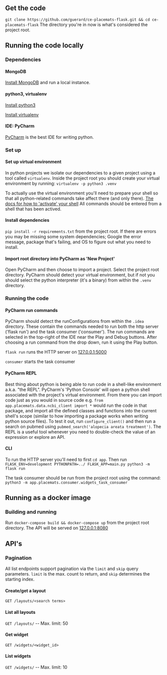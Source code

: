 ## Get the code
`git clone https://github.com/guerard/ce-placemats-flask.git && cd ce-placemats-flask` The directory you're
in now is what's considered the project root.

## Running the code locally
### Dependencies
#### MongoDB
[Install MongoDB](https://docs.mongodb.com/manual/installation/) and run a local instance.

#### python3, virtualenv
[Install python3](https://www.python.org/downloads/)

[Install virtualenv](https://virtualenv.pypa.io/en/stable/installation/)

#### IDE: PyCharm
[PyCharm](https://www.jetbrains.com/pycharm/download/#) is the best IDE for writing python.

### Set up
#### Set up virtual environment
In python projects we isolate our dependencies to a given project using a tool called `virtualenv`.
Inside the project root you should create your virtual environment by running:
`virtualenv -p python3 .venv`

To actually use the virtual environment you'll need to prepare your shell so that all python-related
commands take affect there (and only there).
[The docs for how to 'activate' your shell](https://virtualenv.pypa.io/en/stable/userguide/#activate-script)
All commands should be entered from a shell that has been actived.

#### Install dependencies
`pip install -r requirements.txt` from the project root. If there are errors you may be missing
some system dependencies; Google the error message, package that's failing, and OS to figure out
what you need to install.

#### Import root directory into PyCharm as 'New Project'
Open PyCharm and then choose to import a project. Select the project root directory. PyCharm should detect
your virtual environment, but if not you should select the python interpreter (it's a binary) from within
the `.venv` directory.

### Running the code
#### PyCharm run commands
PyCharm should detect the runConfigurations from within the `.idea` directory. These contain the commands
needed to run both the http server ('flask run') and the task consumer ('consumer'). The run commands are
selected in the top-right of the IDE near the Play and Debug buttons. After choosing a run command from the
drop down, run it using the Play button.

`flask run` runs the HTTP server on [127.0.0.1:5000](http://127.0.0.1:5000)

`consumer` starts the task consumer

#### PyCharm REPL
Best thing about python is being able to run code in a shell-like environment a.k.a. "the REPL".
PyCharm's 'Python Console' will open a python shell associated with the project's virtual environment.
From there you can import code just as you would in source code e.g.
`from app.placemats.data.ncbi_client import *` would run the code in that package, and import all the defined
classes and functions into the current shell's scope (similar to how importing a package works when writing
python source files). To test it out, run `configure_client()` and then run a search on pubmed using
`pubmed_search('alopecia areata treatment')`. The REPL is a useful tool whenever you need to double-check
the value of an expression or explore an API.

#### CLI
To run the HTTP server you'll need to first `cd app`.
Then run `FLASK_ENV=development PYTHONPATH=../ FLASK_APP=main.py python3 -m flask run`

The task consumer should be run from the project root using the command:
`python3 -m app.placemats.consumer.widgets_task_consumer`


## Running as a docker image
### Building and running
Run `docker-compose build && docker-compose up` from the project root directory.
The API will be served on [127.0.0.1:8080](http://127.0.0.1:8080)

## API's
### Pagination
All list endpoints support pagination via the `limit` and `skip` query parameters. `limit` is
the max. count to return, and `skip` determines the starting index.

#### Create/get a layout
`GET /layouts/<search terms>`

#### List all layouts
`GET /layouts/` -- Max. limit: 50

#### Get widget
`GET /widgets/<widget_id>`

#### List widgets
`GET /widgets/` -- Max. limit: 10
